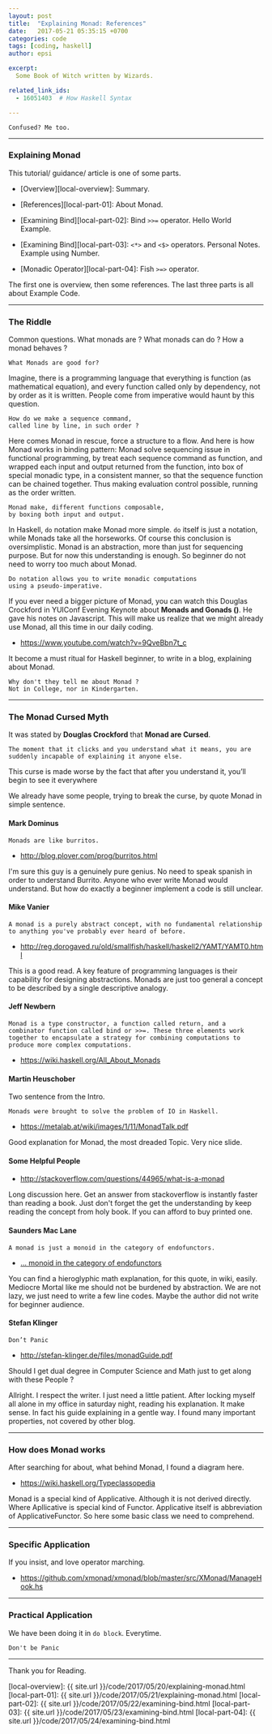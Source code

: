 ```yaml
---
layout: post
title:  "Explaining Monad: References"
date:   2017-05-21 05:35:15 +0700
categories: code
tags: [coding, haskell]
author: epsi

excerpt:
  Some Book of Witch written by Wizards.

related_link_ids: 
  - 16051403  # How Haskell Syntax

---
```


	Confused? Me too.

-- -- --

### Explaining Monad

This tutorial/ guidance/ article is one of some parts.

*	[Overview][local-overview]: Summary.

*	[References][local-part-01]:
	About Monad.

*	[Examining Bind][local-part-02]: 
	Bind <code>>>=</code> operator.
	Hello World Example.

*	[Examining Bind][local-part-03]: 
	<code><*></code> and <code><$></code> operators.
	Personal Notes. Example using Number.

*	[Monadic Operator][local-part-04]:
	Fish <code>>=></code> operator.

The first one is overview, then some references.
The last three parts is all about Example Code.

-- -- --

### The Riddle

Common questions.
What monads are ?
What monads can do ?
How a monad behaves ?

	What Monads are good for?

Imagine, there is a programming language
that everything is function (as mathematical equation),
and every function called only by dependency,
not by order as it is written.
People come from imperative would haunt by this question.

	How do we make a sequence command,
	called line by line, in such order ?

Here comes Monad in rescue, force a structure to a flow.
And here is how Monad works in binding pattern:
Monad solve sequencing issue in functional programming,
by treat each sequence command as function,
and wrapped each input and output returned from the function,
into box of special monadic type, in a consistent manner,
so that the sequence function can be chained together.
Thus making evaluation control possible,
running as the order written.

	Monad make, different functions composable,
	by boxing both input and output.

In Haskell, <code>do</code> notation make Monad more simple.
<code>do</code> itself is just a notation,
while Monads take all the horseworks.
Of course this conclusion is oversimplistic.
Monad is an abstraction, more than just for sequencing purpose.
But for now this understanding is enough.
So beginner do not need to worry too much about Monad.

	Do notation allows you to write monadic computations
	using a pseudo-imperative.

If you ever need a bigger picture of Monad,
you can watch this Douglas Crockford in YUIConf Evening Keynote
about **Monads and Gonads ()**. He gave his notes on Javascript.
This will make us realize that we might already use Monad,
all this time in our daily coding.
  
*	<https://www.youtube.com/watch?v=9QveBbn7t_c>

It become a must ritual for Haskell beginner,
to write in a blog, explaining about Monad.

	Why don't they tell me about Monad ?
	Not in College, nor in Kindergarten.

-- -- --

### The Monad Cursed Myth

It was stated by **Douglas Crockford** that **Monad are Cursed**.

	The moment that it clicks and you understand what it means, you are suddenly incapable of explaining it anyone else.

This curse is made worse by the fact that
after you understand it, you’ll begin to see it everywhere

We already have some people, trying to break the curse,
by quote Monad in simple sentence.

#### Mark Dominus

	Monads are like burritos.

*	<http://blog.plover.com/prog/burritos.html>

I'm sure this guy is a genuinely pure genius.
No need to speak spanish in order to understand Burrito.
Anyone who ever write Monad would understand.
But how do exactly a beginner implement a code is still unclear.

#### Mike Vanier

	A monad is a purely abstract concept, with no fundamental relationship to anything you've probably ever heard of before.

*	<http://reg.dorogaved.ru/old/smallfish/haskell/haskell2/YAMT/YAMT0.html>

This is a good read.
A key feature of programming languages is 
their capability for designing abstractions.
Monads are just too general a concept
to be described by a single descriptive analogy.

#### Jeff Newbern

	Monad is a type constructor, a function called return, and a combinator function called bind or >>=. These three elements work together to encapsulate a strategy for combining computations to produce more complex computations.

*	<https://wiki.haskell.org/All_About_Monads>


#### Martin Heuschober

Two sentence from the Intro.

	Monads were brought to solve the problem of IO in Haskell.

*	<https://metalab.at/wiki/images/1/11/MonadTalk.pdf>

Good explanation for Monad, the most dreaded Topic. Very nice slide.

#### Some Helpful People

*	<http://stackoverflow.com/questions/44965/what-is-a-monad>

Long discussion here. 
Get an answer from stackoverflow is 
instantly faster than reading a book.
Just don't forget the get the understanding
by keep reading the concept from holy book.
If you can afford to buy printed one.

#### Saunders Mac Lane 

	A monad is just a monoid in the category of endofunctors.

*	[... monoid in the category of endofunctors][ref-slide]

You can find a hieroglyphic math explanation,
for this quote, in wiki, easily.
Mediocre Mortal like me should not be burdened by abstraction.
We are not lazy, we just need to write a few line codes.
Maybe the author did not write for beginner audience.

#### Stefan Klinger

	Don’t Panic

*	<http://stefan-klinger.de/files/monadGuide.pdf>

Should I get dual degree in Computer Science and Math
just to get along with these People ?

Allright. I respect the writer. I just need a little patient.
After locking myself all alone in my office in saturday night,
reading his explanation. It make sense.
In fact his guide explaining in a gentle way.
I found many important properties, not covered by other blog.

-- -- --

### How does Monad works

After searching for about, what behind Monad, I found a diagram here.

*	<https://wiki.haskell.org/Typeclassopedia>

Monad is a special kind of Applicative.
Although it is not derived directly.
Where Apllicative is special kind of Functor.
Applicative itself is abbreviation of ApplicativeFunctor.
So here some basic class we need to comprehend.

-- -- --

### Specific Application

If you insist, and love operator marching.

*	<https://github.com/xmonad/xmonad/blob/master/src/XMonad/ManageHook.hs>

-- -- --

### Practical Application

We have been doing it in <code>do block</code>.
Everytime.

	Don't be Panic

-- -- --

Thank you for Reading.

[//]: <> ( -- -- -- links below -- -- -- )

[local-overview]: {{ site.url }}/code/2017/05/20/explaining-monad.html
[local-part-01]:  {{ site.url }}/code/2017/05/21/explaining-monad.html
[local-part-02]:  {{ site.url }}/code/2017/05/22/examining-bind.html
[local-part-03]:  {{ site.url }}/code/2017/05/23/examining-bind.html
[local-part-04]:  {{ site.url }}/code/2017/05/24/examining-bind.html

[ref-slide]: http://slides.com/julientournay/a-monad-is-just-a-monoid-in-the-category-of-endofunctors-what-s-the-problem/fullscreen#/

